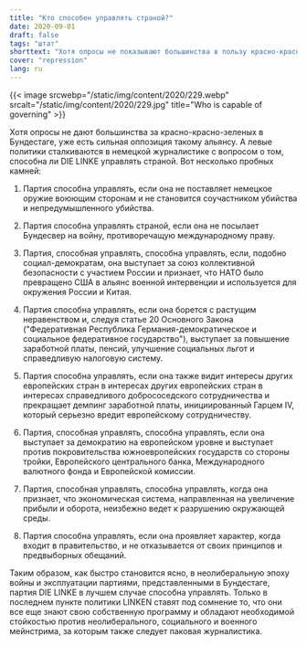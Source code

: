 ```yaml
---
title: "Кто способен управлять страной?"
date: 2020-09-01
draft: false
tags: "штат"
shorttext: "Хотя опросы не показывают большинства в пользу красно-красно-зеленых в Бундестаге, уже есть сильная оппозиция такому альянсу."
cover: "repression"
lang: ru
---
```


{{< image srcwebp="/static/img/content/2020/229.webp" srcalt="/static/img/content/2020/229.jpg" title="Who is capable of governing" >}}

Хотя опросы не дают большинства за красно-красно-зеленых в Бундестаге, уже есть сильная оппозиция такому альянсу. А левые политики сталкиваются в немецкой журналистике с вопросом о том, способна ли DIE LINKE управлять страной. Вот несколько пробных камней:

  1. Партия способна управлять, если она не поставляет немецкое оружие воюющим сторонам и не становится соучастником убийства и непредумышленного убийства.

  2. Партия способна управлять страной, если она не посылает Бундесвер на войну, противоречащую международному праву.

  3. Партия, способная управлять, способна управлять, если, подобно социал-демократам, она выступает за союз коллективной безопасности с участием России и признает, что НАТО было превращено США в альянс военной интервенции и используется для окружения России и Китая.

  4. Партия способна управлять, если она борется с растущим неравенством и, следуя статье 20 Основного Закона ("Федеративная Республика Германия-демократическое и социальное федеративное государство"), выступает за повышение заработной платы, пенсий, улучшение социальных льгот и справедливую налоговую систему.

  5. Партия способна управлять, если она также видит интересы других европейских стран в интересах других европейских стран в интересах справедливого добрососедского сотрудничества и прекращает демпинг заработной платы, инициированный Гарцем IV, который серьезно вредит европейскому сотрудничеству.

  6. Партия, способная управлять, способна управлять, если она выступает за демократию на европейском уровне и выступает против покровительства южноевропейских государств со стороны тройки, Европейского центрального банка, Международного валютного фонда и Европейской комиссии.

  7. Партия, способная управлять, способна управлять, когда она признает, что экономическая система, направленная на увеличение прибыли и оборота, неизбежно ведет к разрушению окружающей среды.

  8. Партия способна управлять, если она проявляет характер, когда входит в правительство, и не отказывается от своих принципов и предвыборных обещаний.

Таким образом, как быстро становится ясно, в неолиберальную эпоху войны и эксплуатации партиями, представленными в Бундестаге, партия DIE LINKE в лучшем случае способна управлять. Только в последнем пункте политики LINKEN ставят под сомнение то, что они все еще знают свою собственную программу и обладают необходимой стойкостью против неолиберального, социального и военного мейнстрима, за которым также следует паковая журналистика.

